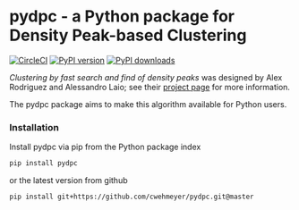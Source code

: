 # pydpc - a Python package for Density Peak-based Clustering

[![CircleCI](https://circleci.com/gh/cwehmeyer/pydpc.svg?style=svg)](https://circleci.com/gh/cwehmeyer/pydpc)
[![PyPI version](https://badge.fury.io/py/pydpc.svg)](https://pypi.python.org/pypi/pydpc)
[![PyPI downloads](https://img.shields.io/pypi/dm/pydpc.svg)](https://pypi.python.org/pypi/pydpc)

*Clustering by fast search and find of density peaks* was designed by Alex Rodriguez and Alessandro Laio; see their [project page](http://people.sissa.it/~laio/Research/Res_clustering.php) for more information.

The pydpc package aims to make this algorithm available for Python users.

### Installation

Install pydpc via pip from the Python package index

```bash
pip install pydpc
```

or the latest version from github

```bash
pip install git+https://github.com/cwehmeyer/pydpc.git@master
```
